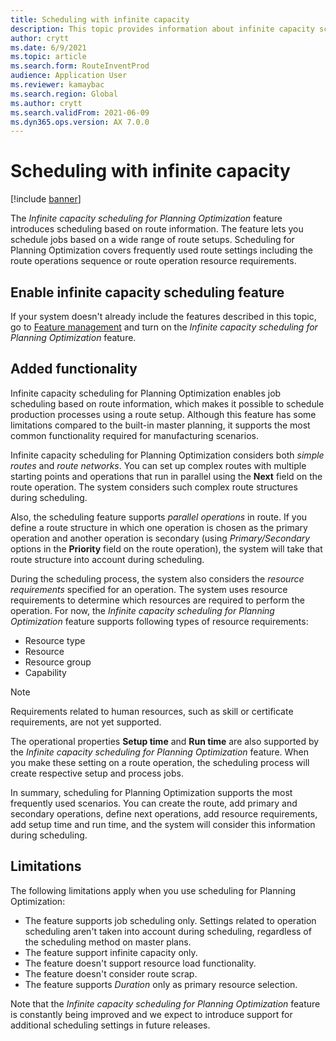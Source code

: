 ```yaml
---
title: Scheduling with infinite capacity
description: This topic provides information about infinite capacity scheduling for Planning Optimization. It also describes current feature limitations.
author: crytt
ms.date: 6/9/2021
ms.topic: article
ms.search.form: RouteInventProd
audience: Application User
ms.reviewer: kamaybac
ms.search.region: Global
ms.author: crytt
ms.search.validFrom: 2021-06-09
ms.dyn365.ops.version: AX 7.0.0
---
```


# Scheduling with infinite capacity

[!include [banner](../../includes/banner.md)]

The *Infinite capacity scheduling for Planning Optimization* feature introduces scheduling based on route information. The feature lets you schedule jobs based on a wide range of route setups. Scheduling for Planning Optimization covers frequently used route settings including the route operations sequence or route operation resource requirements.

## Enable infinite capacity scheduling feature

If your system doesn't already include the features described in this topic, go to [Feature management](../../../fin-ops-core/fin-ops/get-started/feature-management/feature-management-overview.md) and turn on the *Infinite capacity scheduling for Planning Optimization* feature.

## Added functionality

Infinite capacity scheduling for Planning Optimization enables job scheduling based on route information, which makes it possible to schedule production processes using a route setup. Although this feature has some limitations compared to the built-in master planning, it supports the most common functionality required for manufacturing scenarios.

Infinite capacity scheduling for Planning Optimization considers both *simple routes* and *route networks*. You can set up complex routes with multiple starting points and operations that run in parallel using the **Next** field on the route operation. The system considers such complex route structures during scheduling.

Also, the scheduling feature supports *parallel operations* in route. If you define a route structure in which one operation is chosen as the primary operation and another operation is secondary (using *Primary/Secondary* options in the **Priority** field on the route operation), the system will take that route structure into account during scheduling.

During the scheduling process, the system also considers the *resource requirements* specified for an operation. The system uses resource requirements to determine which resources are required to perform the operation. For now, the *Infinite capacity scheduling for Planning Optimization* feature supports following types of resource requirements:

- Resource type
- Resource
- Resource group
- Capability

> [!NOTE]
> Requirements related to human resources, such as skill or certificate requirements, are not yet supported.

The operational properties **Setup time** and **Run time** are also supported by the *Infinite capacity scheduling for Planning Optimization* feature. When you make these setting on a route operation, the scheduling process will create respective setup and process jobs.

In summary, scheduling for Planning Optimization supports the most frequently used scenarios. You can create the route, add primary and secondary operations, define next operations, add resource requirements, add setup time and run time, and the system will consider this information during scheduling.

## Limitations

The following limitations apply when you use scheduling for Planning Optimization:

- The feature supports job scheduling only. Settings related to operation scheduling aren't taken into account during scheduling, regardless of the scheduling method on master plans.
- The feature support infinite capacity only.
- The feature doesn't support resource load functionality.
- The feature doesn't consider route scrap.
- The feature supports *Duration* only as primary resource selection.

Note that the *Infinite capacity scheduling for Planning Optimization* feature is constantly being improved and we expect to introduce support for additional scheduling settings in future releases.
